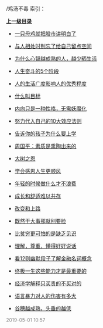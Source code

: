 /鸡汤不毒 索引：


**[上一级目录](/index.md)**

- [一只母鸡就把股市讲明白了](/鸡汤不毒/一只母鸡就把股市讲明白了.md)

- [与人相处时别忘了给自己留点空间](/鸡汤不毒/与人相处时别忘了给自己留点空间.md)

- [为什么心智越成熟的人，越少晒生活](/鸡汤不毒/为什么心智越成熟的人，越少晒生活.md)

- [人生奋斗的5个阶段](/鸡汤不毒/人生奋斗的5个阶段.md)

- [人的生活广度影响人的优秀程度](/鸡汤不毒/人的生活广度影响人的优秀程度.md)

- [什么叫目标](/鸡汤不毒/什么叫目标.md)

- [内向只是一种性格，无需妖魔化](/鸡汤不毒/内向只是一种性格，无需妖魔化.md)

- [努力代入自己的10大效应法则](/鸡汤不毒/努力代入自己的10大效应法则.md)

- [告诉你的孩子为什么要上学](/鸡汤不毒/告诉你的孩子为什么要上学.md)

- [周国平：素质是熏陶出来的](/鸡汤不毒/周国平：素质是熏陶出来的.md)

- [大树之恩](/鸡汤不毒/大树之恩.md)

- [学会感恩人生更顺风](/鸡汤不毒/学会感恩人生更顺风.md)

- [年轻的时候做什么才不浪费](/鸡汤不毒/年轻的时候做什么才不浪费.md)

- [成长和舒适难以共存](/鸡汤不毒/成长和舒适难以共存.md)

- [改变和上路](/鸡汤不毒/改变和上路.md)

- [既然干大事那就别要脸](/鸡汤不毒/既然干大事那就别要脸.md)

- [比贫穷更可怕的是缺乏见识](/鸡汤不毒/比贫穷更可怕的是缺乏见识.md)

- [理解，尊重，懂得好好说话](/鸡汤不毒/理解，尊重，懂得好好说话.md)

- [看12则幽默段子了解金融名词概念](/鸡汤不毒/看12则幽默段子了解金融名词概念.md)

- [终极一生这些能力才是最重要的](/鸡汤不毒/终极一生这些能力才是最重要的.md)

- [经济学解释只买贵的不买对的](/鸡汤不毒/经济学解释只买贵的不买对的.md)

- [语言暴力对人的伤害有多大](/鸡汤不毒/语言暴力对人的伤害有多大.md)

- [谷穗越成熟，头垂的越低](/鸡汤不毒/谷穗越成熟，头垂的越低.md)


<font size=2 color='grey'> 2019-05-01 10:57 </font>